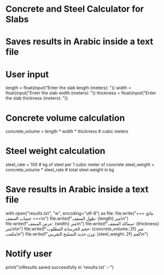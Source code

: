 # Concrete and Steel Calculator for Slabs
# Saves results in Arabic inside a text file

# User input
length = float(input("Enter the slab length (meters): "))
width = float(input("Enter the slab width (meters): "))
thickness = float(input("Enter the slab thickness (meters): "))

# Concrete volume calculation
concrete_volume = length * width * thickness  # cubic meters

# Steel weight calculation
steel_rate = 100  # kg of steel per 1 cubic meter of concrete
steel_weight = concrete_volume * steel_rate  # total steel weight in kg

# Save results in Arabic inside a text file
with open("results.txt", "w", encoding="utf-8") as file:
    file.write("=== نتائج حساب السقف ===\n")
    file.write(f"طول السقف: {length} متر\n")
    file.write(f"عرض السقف: {width} متر\n")
    file.write(f"سماكة السقف: {thickness} متر\n\n")
    file.write(f"حجم الخرسانة المطلوب: {concrete_volume:.2f} متر مكعب\n")
    file.write(f"وزن حديد التسليح التقريبي: {steel_weight:.2f} كغم\n")

# Notify user
print("\nResults saved successfully in 'results.txt' ✅")
